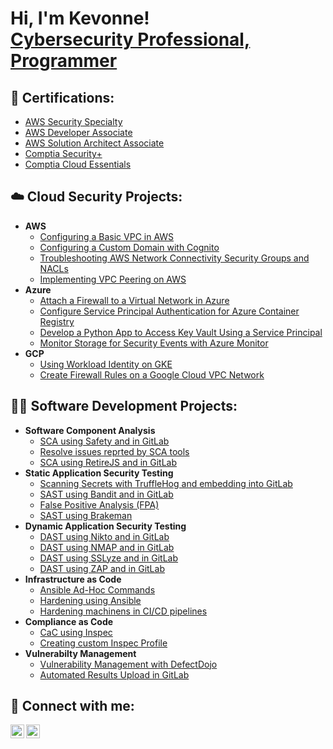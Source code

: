 <h1>Hi, I'm Kevonne! <br/><a href="https://github.com/kevonne-allen">Cybersecurity Professional, Programmer</a> 
     
<h2>📜 Certifications:</h2>

  - [AWS Security Specialty](https://www.credly.com/badges/79981d26-9708-4cb5-a3ad-53ab22c09097/public_url)
  - [AWS Developer Associate](https://www.credly.com/badges/c63de203-63db-4d83-9264-06bb1ea1741f/public_url)
  - [AWS Solution Architect Associate](https://www.credly.com/badges/ae8384ed-e0f9-4939-a40a-65685f579593/public_url)
  - [Comptia Security+](https://www.credly.com/badges/00f26a40-9db4-43b1-bbdf-2fb891d6e2ef/public_url)
  - [Comptia Cloud Essentials](https://www.credly.com/badges/0e581fc5-6931-4e2e-b3a0-b828ffc2d9ff/public_url)

<h2>☁️ Cloud Security Projects:</h2>

- <b>AWS</b>
  - [Configuring a Basic VPC in AWS](https://github.com/Kevo17/Configuring-a-Basic-VPC-in-AWS)
  - [Configuring a Custom Domain with Cognito](https://github.com/Kevo17/Configuring-a-Custom-Domain-with-Cognito)
  - [Troubleshooting AWS Network Connectivity Security Groups and NACLs](https://github.com/Kevo17/Troubleshooting-AWS-Network-Connectivity-Security-Groups-and-NACLs)
  - [Implementing VPC Peering on AWS](https://github.com/Kevo17/Implementing-VPC-Peering-on-AWS)
- <b>Azure</b>
  - [Attach a Firewall to a Virtual Network in Azure](https://github.com/Kevo17/Attach-a-Firewall-to-a-Virtual-Network-in-Azure)
  - [Configure Service Principal Authentication for Azure Container Registry](https://github.com/Kevo17/Configure-Service-Principal-Authentication-for-Azure-Container-Registry)
  - [Develop a Python App to Access Key Vault Using a Service Principal](https://github.com/Kevo17/Develop-a-Python-App-to-Access-Key-Vault-Using-a-Service-Principal)
  - [Monitor Storage for Security Events with Azure Monitor](https://github.com/Kevo17/Monitor-Storage-for-Security-Events-with-Azure-Monitor)
- <b>GCP</b>
  - [Using Workload Identity on GKE](https://github.com/Kevo17/Using-Workload-Identity-on-GKE)
  - [Create Firewall Rules on a Google Cloud VPC Network](https://github.com/Kevo17/Create-Firewall-Rules-on-a-Google-Cloud-VPC-Network)
 
  
<h2>👨‍💻 Software Development Projects:</h2>

- <b>Software Component Analysis</b>
  - [SCA using Safety and in GitLab](https://github.com/Kevo17/SCA-using-Safety-and-in-GitLab)
  - [Resolve issues reprted by SCA tools](https://github.com/Kevo17/Resolve-issues-reported-by-SCA-tools)
  - [SCA using RetireJS and in GitLab](https://github.com/Kevo17/SCA-using-RetireJS-and-in-GitLab)
- <b>Static Application Security Testing</b>
  - [Scanning Secrets with TruffleHog and embedding into GitLab](https://github.com/Kevo17/Scanning-Secrets-with-TruffleHog-and-embedding-into-GitLab)
  - [SAST using Bandit and in GitLab](https://github.com/Kevo17/SAST-using-Bandit-and-in-GitLab)
  - [False Positive Analysis (FPA)](https://github.com/Kevo17/False-Positive-Analysis-FPA-)
  - [SAST using Brakeman](https://github.com/Kevo17/SAST-using-Brakeman)
- <b>Dynamic Application Security Testing</b>
  - [DAST using Nikto and in GitLab](https://github.com/Kevo17/DAST-using-Nikto-and-in-GitLab)
  - [DAST using NMAP and in GitLab](https://github.com/Kevo17/DAST-using-NMAP-and-in-GitLab)
  - [DAST using SSLyze and in GitLab](https://github.com/Kevo17/DAST-using-SSLyze-and-in-GitLab)
  - [DAST using ZAP and in GitLab](https://github.com/Kevo17/DAST-using-ZAP-and-in-GitLab)
- <b>Infrastructure as Code</b>
  - [Ansible Ad-Hoc Commands](https://github.com/Kevo17/Ansible-Ad-Hoc-Commands.git)
  - [Hardening using Ansible](https://github.com/Kevo17/Hardening-using-Ansible.git)
  - [Hardening machinens in CI/CD pipelines](https://github.com/Kevo17/Hardening-machines-in-CI-CD-pipelines.git)
- <b>Compliance as Code</b>
  - [CaC using Inspec](https://github.com/Kevo17/CaC-using-Inspec.git)
  - [Creating custom Inspec Profile](https://github.com/Kevo17/Creating-custom-Inspec-Profile.git)
- <b>Vulnerabilty Management</b>
  - [Vulnerability Management with DefectDojo](https://github.com/Kevo17/Vulnerability-Management-with-DefectDojo.git)
  - [Automated Results Upload in GitLab](https://github.com/Kevo17/Automated-Results-Upload-in-GitLab.git)

<h2> 🤳 Connect with me:</h2>

[<img align="left" alt="KevonneAllen | LinkedIn" width="22px" src="https://cdn.jsdelivr.net/npm/simple-icons@v3/icons/linkedin.svg" />][linkedin]
[<img align="left" alt="KevonneAllen | Instagram" width="22px" src="https://cdn.jsdelivr.net/npm/simple-icons@v3/icons/instagram.svg" />][instagram]

[instagram]: https://www.instagram.com/username/
[linkedin]: https://linkedin.com/in/kevonne-allen-95ab57185/

<!--

Here are some ideas to get you started:

- 🔭 I’m currently working on ...
- 🌱 I’m currently learning ...
- 👯 I’m looking to collaborate on ...
- 🤔 I’m looking for help with ...
- 💬 Ask me about ...
- 📫 How to reach me: ...
- 😄 Pronouns: ...
- ⚡ Fun fact: ...

[<img align="left" alt="KevonneAllen | YouTube" width="22px" src="https://cdn.jsdelivr.net/npm/simple-icons@v3/icons/youtube.svg" />][youtube]
[youtube]: https://www.youtube.com/c/username

[<img align="left" alt="KevonneAllen | Twitter" width="22px" src="https://cdn.jsdelivr.net/npm/simple-icons@v3/icons/twitter.svg" />][twitter]
[twitter]: https://twitter.com/username
-->

